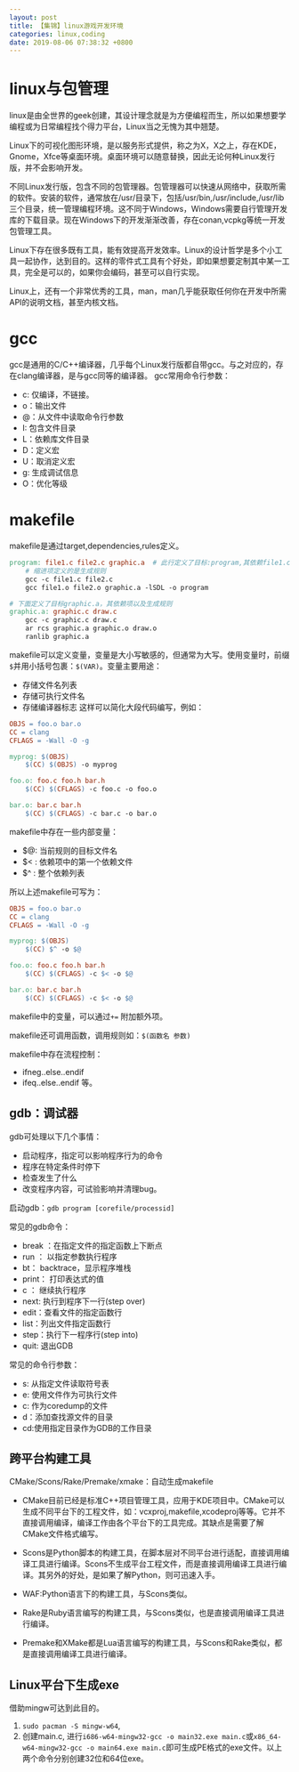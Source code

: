 ```yaml
---
layout: post
title: 【集锦】linux游戏开发环境
categories: linux,coding
date: 2019-08-06 07:38:32 +0800
---
```

# linux与包管理
linux是由全世界的geek创建，其设计理念就是为方便编程而生，所以如果想要学编程或为日常编程找个得力平台，Linux当之无愧为其中翘楚。

Linux下的可视化图形环境，是以服务形式提供，称之为X，X之上，存在KDE，Gnome，Xfce等桌面环境。桌面环境可以随意替换，因此无论何种Linux发行版，并不会影响开发。

不同Linux发行版，包含不同的包管理器。包管理器可以快速从网络中，获取所需的软件。安装的软件，通常放在/usr/目录下，包括/usr/bin,/usr/include,/usr/lib 三个目录，统一管理编程环境。这不同于Windows，Windows需要自行管理开发库的下载目录。现在Windows下的开发渐渐改善，存在conan,vcpkg等统一开发包管理工具。

Linux下存在很多既有工具，能有效提高开发效率。Linux的设计哲学是多个小工具一起协作，达到目的。这样的零件式工具有个好处，即如果想要定制其中某一工具，完全是可以的，如果你会编码，甚至可以自行实现。

Linux上，还有一个非常优秀的工具，man，man几乎能获取任何你在开发中所需API的说明文档，甚至内核文档。

# gcc
gcc是通用的C/C++编译器，几乎每个Linux发行版都自带gcc。与之对应的，存在clang编译器，是与gcc同等的编译器。
gcc常用命令行参数：
- c: 仅编译，不链接。
- o：输出文件
- @：从文件中读取命令行参数
- I: 包含文件目录
- L：依赖库文件目录
- D：定义宏
- U：取消定义宏
- g: 生成调试信息
- O：优化等级

# makefile
makefile是通过target,dependencies,rules定义。
```makefile
program: file1.c file2.c graphic.a  # 此行定义了目标:program,其依赖file1.c,file2.c,graphic.a三项。当要生成program时，如果其依赖发生变化，则会同时重新编译依赖项。
    # 缩进项定义的是生成规则
    gcc -c file1.c file2.c
    gcc file1.o file2.o graphic.a -lSDL -o program

# 下面定义了目标graphic.a，其依赖项以及生成规则
graphic.a: graphic.c draw.c
    gcc -c graphic.c draw.c 
    ar rcs graphic.a graphic.o draw.o
    ranlib graphic.a
```
makefile可以定义变量，变量是大小写敏感的，但通常为大写。使用变量时，前缀`$`并用小括号包裹：`$(VAR)`。变量主要用途：
- 存储文件名列表
- 存储可执行文件名
- 存储编译器标志
这样可以简化大段代码编写，例如：
``` mk
OBJS = foo.o bar.o
CC = clang
CFLAGS = -Wall -O -g

myprog: $(OBJS)
    $(CC) $(OBJS) -o myprog

foo.o: foo.c foo.h bar.h
    $(CC) $(CFLAGS) -c foo.c -o foo.o

bar.o: bar.c bar.h
    $(CC) $(CFLAGS) -c bar.c -o bar.o
```
makefile中存在一些内部变量：
- $@: 当前规则的目标文件名
- $< : 依赖项中的第一个依赖文件
- $^ : 整个依赖列表

所以上述makefile可写为：
``` mk
OBJS = foo.o bar.o
CC = clang
CFLAGS = -Wall -O -g

myprog: $(OBJS)
    $(CC) $^ -o $@

foo.o: foo.c foo.h bar.h
    $(CC) $(CFLAGS) -c $< -o $@

bar.o: bar.c bar.h
    $(CC) $(CFLAGS) -c $< -o $@

```
makefile中的变量，可以通过`+=` 附加额外项。

makefile还可调用函数，调用规则如：`$(函数名 参数)`

makefile中存在流程控制：
- ifneg..else..endif
- ifeq..else..endif
等。
## gdb：调试器
gdb可处理以下几个事情：
- 启动程序，指定可以影响程序行为的命令
- 程序在特定条件时停下
- 检查发生了什么
- 改变程序内容，可试验影响并清理bug。

启动gdb：`gdb program [corefile/processid]`

常见的gdb命令：
- break ：在指定文件的指定函数上下断点
- run ： 以指定参数执行程序
- bt： backtrace，显示程序堆栈
- print： 打印表达式的值
- c ： 继续执行程序
- next: 执行到程序下一行(step over)
- edit：查看文件的指定函数行
- list：列出文件指定函数行
- step：执行下一程序行(step into)
- quit: 退出GDB

常见的命令行参数：
- s: 从指定文件读取符号表
- e: 使用文件作为可执行文件
- c: 作为coredump的文件
- d：添加查找源文件的目录
- cd:使用指定目录作为GDB的工作目录

## 跨平台构建工具

CMake/Scons/Rake/Premake/xmake：自动生成makefile

- CMake目前已经是标准C++项目管理工具，应用于KDE项目中。CMake可以生成不同平台下的工程文件，如：vcxproj,makefile,xcodeproj等等。它并不直接调用编译，编译工作由各个平台下的工具完成。其缺点是需要了解CMake文件格式编写。

- Scons是Python脚本的构建工具，在脚本层对不同平台进行适配，直接调用编译工具进行编译。Scons不生成平台工程文件，而是直接调用编译工具进行编译。其另外的好处，是如果了解Python，则可迅速入手。

- WAF:Python语言下的构建工具，与Scons类似。

- Rake是Ruby语言编写的构建工具，与Scons类似，也是直接调用编译工具进行编译。

- Premake和XMake都是Lua语言编写的构建工具，与Scons和Rake类似，都是直接调用编译工具进行编译。



## Linux平台下生成exe
借助mingw可达到此目的。
1. `sudo pacman -S mingw-w64`,
2. 创建main.c, 进行`i686-w64-mingw32-gcc -o main32.exe main.c`或`x86_64-w64-mingw32-gcc -o main64.exe main.c`即可生成PE格式的exe文件。以上两个命令分别创建32位和64位exe。

